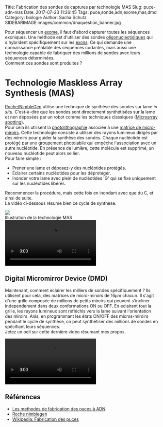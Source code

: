 Title: Fabrication des sondes de captures par technologie MAS
Slug: puce-adn-mas
Date: 2017-07-23 11:26:45
Tags: puce,sonde,adn,exome,mas,dmd
Category: biologie
Author: Sacha Schutz
SIDEBARIMAGE:images/common/dnaquestion_banner.jpg

Pour séquencer un [exome](https://fr.wikipedia.org/wiki/Exome), il faut d'abord capturer toutes les séquences exoniques. Une méthode est d'utiliser des sondes [oligonucléotidiques](https://fr.wikipedia.org/wiki/Oligonucl%C3%A9otide) qui s'hybrident spécifiquement sur les [exons](https://fr.wikipedia.org/wiki/Exon). Ce qui demande une connaissance préalable des séquences codantes, mais aussi une technologie capable de fabriquer des millions de sondes avec leurs séquences déterminées.  
Comment ces sondes sont produites ? 

# Technologie Maskless Array Synthesis (MAS)
[Roche/NimbleGen](http://sequencing.roche.com/products/nimblegen-seqcap-target-enrichment.html) utilise une technique de synthèse des sondes sur lame *in situ*. C'est-à-dire que les sondes sont directement synthétisées sur la lame et non déposées par un robot comme les techniques classiques ([Microarray spotting](https://fr.wikipedia.org/wiki/Puce_%C3%A0_ADN#Par_d.C3.A9p.C3.B4t_.28spotted.29)).  
Pour cela ils utilisent la [photolithographie](https://fr.wikipedia.org/wiki/Photolithographie) associée à une [matrice de micro-miroirs](https://fr.wikipedia.org/wiki/Matrice_de_micro-miroirs). Cette technologie consiste à utiliser des rayons lumineux dirigés par des miroirs pour guider la synthèse des sondes. 
Chaque nucléotide est protégé par une [groupement photolabile](https://en.wikipedia.org/wiki/Photolabile_protecting_group) qui empêche l'association avec un autre nucléotide. En présence de lumière, cette molécule est supprimé, un nouveau nucléotide peut alors se lier.  
Pour faire simple :

- Prener une lame et déposez-y des nucléotides protégés. 
- Éclairer certains nucléotides pour les déprotéger. 
- Inonder votre lame avec plein de nucléotides 'G' qui se fixe uniquement sur les nucléotides libérés. 

Recommencer la procédure, mais cette fois en inondant avec que du C, et ainsi de suite.  
La vidéo ci-dessous résume bien ce cycle de synthèse. 

<div class="figure">
    <img src="images/post25/MAS1.png" /> 
    <div class="legend">Illustration de la technologie MAS</div>
</div>

<div class="figure">
<video controls src="images/post25/media2.webm"> Synthèse des oligonucléotides</video>
</div>

## Digital Micromirror Device (DMD)
Maintenant, comment eclairer les milliers de sondes spécifiquement ?
Ils utilisent pour cela, des matrices de micro-miroirs de 16µm chacun. Il s'agit d'une grille composée de millions de petits miroirs qui peuvent s'incliner independement dans deux conformations ON ou OFF. En eclairant tout la grille, les rayons lumineux sont réfléchis vers la lame suivant l'orientation des miroirs. Anis, en programmant les états ON/OFF des micros-miroirs pendant le cycle de synthèse, on peut synthétiser des millions de sondes en spécifiant leurs séquences.  
Jetez un oeil sur cette dernière vidéo résumant mes propos.

<div class="figure">
<video controls src="images/post25/media1.webm"> Matrices de micro-miroirs</video>
</div>

## Références
* [Les methodes de fabrication des puces à ADN](http://bitesizebio.com/7463/how-dna-microarrays-are-built/)
* [Roche nimblegen](http://sequencing.roche.com/products/nimblegen-seqcap-target-enrichment.html)
* [Wikipedia: Fabrication des puces](https://fr.wikipedia.org/wiki/Puce_%C3%A0_ADN#Fabrication)
